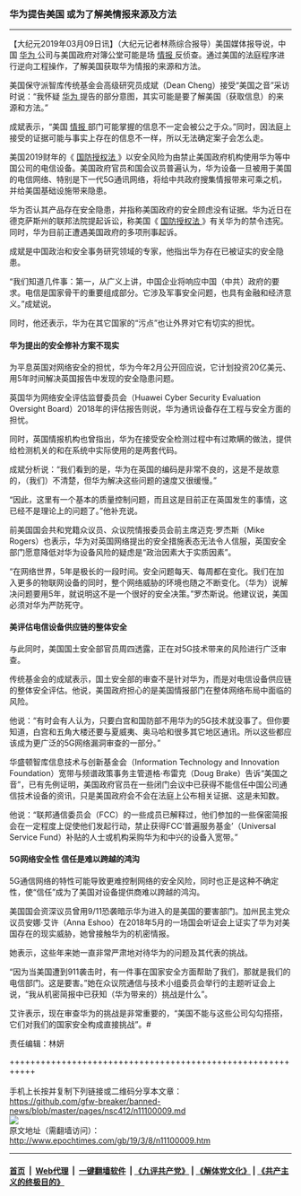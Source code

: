 ### 华为提告美国 或为了解美情报来源及方法
------------------------

<p>
 【大纪元2019年03月09日讯】（大纪元记者林燕综合报导）美国媒体报导说，中国
 <a href="http://www.epochtimes.com/gb/tag/%E5%8D%8E%E4%B8%BA.html">
  华为
 </a>
 公司与美国政府对簿公堂可能是场
 <a href="http://www.epochtimes.com/gb/tag/%E6%83%85%E6%8A%A5.html">
  情报
 </a>
 反侦查。通过美国的法庭程序进行逆向工程操作，了解美国获取华为情报的来源和方法。
</p>
<div class="hdr-container">
 <div class="row">
  <div class="col-publishing-details col-xs-12 col-sm-12 col-md-2 pull-left">
   <div class="publishing-details">
    <div class="published">
     <p>
      美国保守派智库传统基金会高级研究员成斌（Dean Cheng）接受“美国之音”采访时说：“我怀疑
      <a href="http://www.epochtimes.com/gb/tag/%E5%8D%8E%E4%B8%BA.html">
       华为
      </a>
      提告的部分意图，其实可能是要了解美国（获取信息）的来源和方法。”
     </p>
     <p>
      成斌表示，“美国
      <a href="http://www.epochtimes.com/gb/tag/%E6%83%85%E6%8A%A5.html">
       情报
      </a>
      部门可能掌握的信息不一定会被公之于众。”同时，因法庭上接受的证据可能与事实上存在的信息不一样，所以无法确定案子会怎么走。
     </p>
     <p>
      美国2019财年的《
      <a href="http://www.epochtimes.com/gb/tag/%E5%9B%BD%E9%98%B2%E6%8E%88%E6%9D%83%E6%B3%95.html">
       国防授权法
      </a>
      》以安全风险为由禁止美国政府机构使用华为等中国公司的电信设备。美国政府官员和国会议员普遍认为，华为设备一旦被用于美国的电信网络、特别是下一代5G通讯网络，将给中共政府搜集情报带来可乘之机，并给美国基础设施带来隐患。
     </p>
     <p>
      华为否认其产品存在安全隐患，并指称美国政府的安全顾虑没有证据。华为近日在德克萨斯州的联邦法院提起诉讼，称美国《
      <a href="http://www.epochtimes.com/gb/tag/%E5%9B%BD%E9%98%B2%E6%8E%88%E6%9D%83%E6%B3%95.html">
       国防授权法
      </a>
      》有关华为的禁令违宪。同时，华为目前正遭遇美国政府的多项刑事起诉。
     </p>
     <p>
      成斌是中国政治和安全事务研究领域的专家，他指出华为存在已被证实的安全隐患。
     </p>
     <p>
      “我们知道几件事：第一，从广义上讲，中国企业将响应中国（中共）政府的要求。电信是国家骨干的重要组成部分。它涉及军事安全问题，也具有金融和经济意义。”成斌说。
     </p>
     <p>
      同时，他还表示，华为在其它国家的“污点”也让外界对它有切实的担忧。
     </p>
     <h4>
      华为提出的安全修补方案不现实
     </h4>
     <p>
      为平息英国对网络安全的担忧，华为今年2月公开回应说，它计划投资20亿美元、用5年时间解决英国报告中发现的安全隐患问题。
     </p>
     <p>
      英国华为网络安全评估监督委员会（Huawei Cyber Security Evaluation Oversight Board）2018年的评估报告则说，华为通讯设备存在工程与安全方面的担忧。
     </p>
     <p>
      同时，英国情报机构也曾指出，华为在接受安全检测过程中有过欺瞒的做法，提供给检测机关的和在系统中实际使用的是两套代码。
     </p>
     <p>
      成斌分析说：“我们看到的是，华为在英国的编码是非常不良的，这是不是故意的，（我们）不清楚，但华为解决这些问题的速度又很缓慢。”
     </p>
     <p>
      “因此，这里有一个基本的质量控制问题，而且这是目前正在英国发生的事情，这已经不是理论上的问题了。”他补充说。
     </p>
    </div>
    <p>
     前美国国会共和党籍众议员、众议院情报委员会前主席迈克·罗杰斯（Mike Rogers）也表示，华为对英国网络提出的安全措施表态无法令人信服，英国安全部门愿意降低对华为设备风险的疑虑是“政治因素大于实质因素”。
    </p>
    <p>
     “在网络世界，5年是极长的一段时间。安全问题每天、每周都在变化。我们在加入更多的物联网设备的同时，整个网络威胁的环境也随之不断变化。（华为）说解决问题要用5年，就说明这不是一个很好的安全决策。”罗杰斯说。他建议说，美国必须对华为严防死守。
    </p>
    <h4>
     美评估电信设备供应链的整体安全
    </h4>
    <p>
     与此同时，美国国土安全部官员周四透露，正在对5G技术带来的风险进行广泛审查。
    </p>
    <div class="published">
     <p>
      传统基金会的成斌表示，国土安全部的审查不是针对华为，而是对电信设备供应链的整体安全评估。他说，美国政府担心的是美国情报部门在整体网络布局中面临的风险。
     </p>
     <p>
      他说：“有时会有人认为，只要白宫和国防部不用华为的5G技术就没事了。但你要知道，白宫和五角大楼还要与夏威夷、奥马哈和很多其它地区通讯。所以这些都应该成为更广泛的5G网络漏洞审查的一部分。”
     </p>
     <p>
      华盛顿智库信息技术与创新基金会（Information Technology and Innovation Foundation）宽带与频谱政策事务主管道格·布雷克（Doug Brake）告诉“美国之音”，已有先例证明，美国政府官员在一些闭门会议中已获得不能信任中国公司通信技术设备的资讯，只是美国政府会不会在法庭上公布相关证据、这是未知数。
     </p>
     <p>
      他说：“联邦通信委员会（FCC）的一些成员已解释过，他们参加的一些保密简报会在一定程度上促使他们发起行动，禁止获得FCC‘普遍服务基金’（Universal Service Fund）补贴的人士或机构采购华为和中兴的设备入宽带。”
     </p>
     <h4>
      5G网络安全性 信任是难以跨越的鸿沟
     </h4>
     <p>
      5G通信网络的特性可能导致更难控制网络的安全风险，同时也正是这种不确定性，使“信任”成为了美国对设备提供商难以跨越的鸿沟。
     </p>
     <p>
      美国国会资深议员曾用9/11恐袭暗示华为进入的是美国的要害部门。加州民主党众议员安娜‧艾许（Anna Eshoo）在2018年5月的一场国会听证会上证实了华为对美国存在的现实威胁，她曾接触华为的机密情报。
     </p>
     <p>
      她表示，这些年来她一直非常严肃地对待华为的问题及其代表的挑战。
     </p>
     <p>
      “因为当美国遭到911袭击时，有一件事在国家安全方面帮助了我们，那就是我们的电信部门。这是要害。”她在众议院通信与技术小组委员会举行的主题听证会上说，“我从机密简报中已获知（华为带来的）挑战是什么”。
     </p>
     <p>
      艾许表示，现在审查华为的挑战是非常重要的，“美国不能与这些公司勾勾搭搭，它们对我们的国家安全构成直接挑战”。#
     </p>
     <p>
      责任编辑：林妍
     </p>
    </div>
   </div>
  </div>
 </div>
</div>
<div class="body-container">
</div>

+++++++++++++++++++++++++++++++++++++++++++++++++++++++++++<br/><br/>
手机上长按并复制下列链接或二维码分享本文章：<br/>
https://github.com/gfw-breaker/banned-news/blob/master/pages/nsc412/n11100009.md <br/>
<a href='https://github.com/gfw-breaker/banned-news/blob/master/pages/nsc412/n11100009.md'><img src='https://github.com/gfw-breaker/banned-news/blob/master/pages/nsc412/n11100009.md.png'/></a> <br/>
原文地址（需翻墙访问）：http://www.epochtimes.com/gb/19/3/8/n11100009.htm


------------------------
#### [首页](https://github.com/gfw-breaker/banned-news/blob/master/README.md) &nbsp;|&nbsp; [Web代理](https://github.com/labour-camp/helloworld) &nbsp;|&nbsp; [一键翻墙软件](https://github.com/gfw-breaker/nogfw/blob/master/README.md) &nbsp;| [《九评共产党》](https://github.com/gfw-breaker/9ping.md/blob/master/README.md#九评之一评共产党是什么) | [《解体党文化》](https://github.com/gfw-breaker/jtdwh.md/blob/master/README.md) | [《共产主义的终极目的》](https://github.com/gfw-breaker/gczydzjmd.md/blob/master/README.md)

